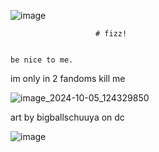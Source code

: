 ![image](https://github.com/user-attachments/assets/a7c882f6-fafc-401e-b6bc-4996ad311714)

                       # fizz!

                                                                                                        be nice to me.

im only in 2 fandoms kill me

![image_2024-10-05_124329850](https://github.com/user-attachments/assets/ebd337f7-8e93-4f61-8fea-cc826fb778d6)

art by bigballschuuya on dc

![image](https://github.com/user-attachments/assets/2c4fa772-c80a-4266-a4dc-4a7be70dbda5)
